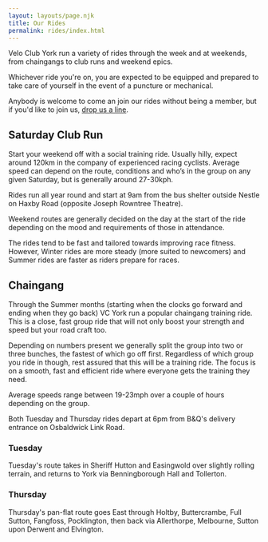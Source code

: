 ```yaml
---
layout: layouts/page.njk
title: Our Rides
permalink: rides/index.html
---
```

Velo Club York run a variety of rides through the week and at weekends, from chaingangs to club runs and weekend epics.

Whichever ride you're on, you are expected to be equipped and prepared to take care of yourself in the event of a puncture or mechanical.

Anybody is welcome to come an join our rides without being a member, but if you'd like to join us, [drop us a line](mailto:info@veloclubyork.co.uk).

## Saturday Club Run

Start your weekend off with a social training ride. Usually hilly, expect around 120km in the company of experienced racing cyclists. Average speed can depend on the route, conditions and who’s in the group on any given Saturday, but is generally around 27-30kph.

Rides run all year round and start at 9am from the bus shelter outside Nestle on Haxby Road (opposite Joseph Rowntree Theatre).

Weekend routes are generally decided on the day at the start of the ride depending on the mood and requirements of those in attendance.

The rides tend to be fast and tailored towards improving race fitness. However, Winter rides are more steady (more suited to newcomers) and Summer rides are faster as riders prepare for races.

## Chaingang

Through the Summer months (starting when the clocks go forward and ending when they go back) VC York run a popular chaingang training ride. This is a close, fast group ride that will not only boost your strength and speed but your road craft too. 

Depending on numbers present we generally split the group into two or three bunches, the fastest of which go off first. Regardless of which group you ride in though, rest assured that this will be a training ride. The focus is on a smooth, fast and efficient ride where everyone gets the training they need.

Average speeds range between 19-23mph over a couple of hours depending on the group.

Both Tuesday and Thursday rides depart at 6pm from B&Q's delivery entrance on Osbaldwick Link Road.

### Tuesday

Tuesday's route takes in Sheriff Hutton and Easingwold over slightly rolling terrain, and returns to York via Benningborough Hall and Tollerton.

### Thursday

Thursday's pan-flat route goes East through Holtby, Buttercrambe, Full Sutton, Fangfoss, Pocklington, then back via Allerthorpe, Melbourne, Sutton upon Derwent and Elvington.
